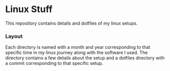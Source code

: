 # Linux Stuff
This repository contains details and dotfiles of my linux setups.

### Layout
Each directory is named with a month and year corresponding to that specific time in my linux journey along with the software I used. The directory contains a few details about the setup and a dotfiles directory with a commit corresponding to that specific setup.
